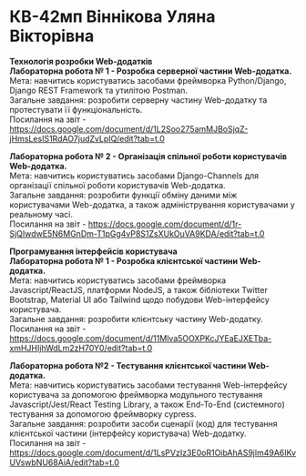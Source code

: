# КВ-42мп Віннікова Уляна Вікторівна

**Технологія розробки Web-додатків**  
**Лабораторна робота № 1 - Розробка серверної частини Web-додатка.**  
Мета: навчитись користуватись засобами фреймворка Python/Django, Django REST Framework та утилітою Postman.  
Загальне завдання: розробити серверну частину Web-додатку та протестувати її функціональність.  
Посилання на звіт - https://docs.google.com/document/d/1L2Soo275amMJBoSjqZ-jHmsLesIS1RdAO7judZvLpIQ/edit?tab=t.0 

**Лабораторна робота № 2 - Організація спільної роботи користувачів Web-додатка.**  
Мета: навчитись користуватись засобами Django-Channels для організації спільної роботи користувачів Web-додатка.  
Загальне завдання: розробити функції обміну даними між користувачами Web-додатка, а також адміністрування користувачами у реальному часі.  
Посилання на звіт - https://docs.google.com/document/d/1r-SjQIwdwE5N6MGnDm-T1pGg4vP8S1ZsXUkOuVA9KDA/edit?tab=t.0 

**Програмування інтерфейсів користувача**  
**Лабораторна робота № 1 - Розробка клієнтської частини Web-додатка.**    
Мета: навчитись користуватись засобами фреймворка Javascript/ReactJS, платформи NodeJS, а також бібліотеки Twitter Bootstrap, Material UI або Tailwind щодо побудови Web-інтерфейсу користувача.  
Загальне завдання: розробити клієнтську частину Web-додатку.  
Посилання на звіт - https://docs.google.com/document/d/11Mlva5OOXPKcJYEaEJXETba-xmHJHIjhWdLm2zH70Y0/edit?tab=t.0

**Лабораторна робота №2 - Тестування клієнтської частини Web-додатка.**  
Мета: навчитись користуватись засобами тестування Web-інтерфейсу користувача за допомогою фреймворка модульного тестування Javascript/Jest/React Testing Library, а також End-To-End (системного) тестування за допомогою фреймворку cypress.  
Загальне завдання: розробити засоби сценарії (код) для тестування клієнтської частини (інтерфейсу користувача) Web-додатку.  
Посилання на звіт - https://docs.google.com/document/d/1LsPVzIz3E0oR1OibAhAS9jlm49A6IKvUVswbNU68AiA/edit?tab=t.0 
